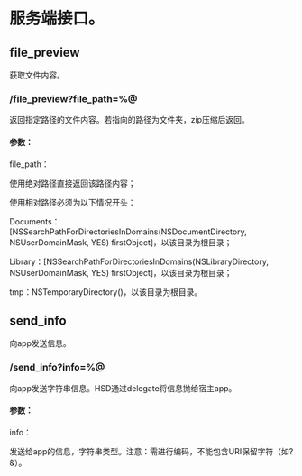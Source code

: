 # 服务端接口。

## file_preview

获取文件内容。

### /file_preview?file_path=%@

返回指定路径的文件内容。若指向的路径为文件夹，zip压缩后返回。

#### 参数：

file_path：

使用绝对路径直接返回该路径内容；

使用相对路径必须为以下情况开头：

Documents：[NSSearchPathForDirectoriesInDomains(NSDocumentDirectory, NSUserDomainMask, YES) firstObject]，以该目录为根目录；

Library：[NSSearchPathForDirectoriesInDomains(NSLibraryDirectory, NSUserDomainMask, YES) firstObject]，以该目录为根目录；

tmp：NSTemporaryDirectory()，以该目录为根目录。

## send_info

向app发送信息。

### /send_info?info=%@

向app发送字符串信息。HSD通过delegate将信息抛给宿主app。

#### 参数：

info：

发送给app的信息，字符串类型。注意：需进行编码，不能包含URI保留字符（如?&）。
